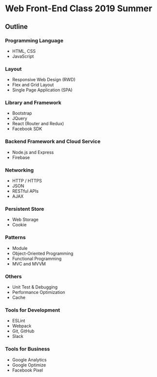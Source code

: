 # Web Front-End Class 2019 Summer

## Outline

### Programming Language
- HTML, CSS
- JavaScript

### Layout
- Responsive Web Design (RWD)
- Flex and Grid Layout
- Single Page Application (SPA)

### Library and Framework
- Bootstrap
- JQuery
- React (Router and Redux)
- Facebook SDK

### Backend Framework and Cloud Service
- Node.js and Express
- Firebase

### Networking
- HTTP / HTTPS
- JSON
- RESTful APIs
- AJAX

### Persistent Store
- Web Storage
- Cookie

### Patterns
- Module
- Object-Oriented Programming
- Functional Programming
- MVC and MVVM

### Others
- Unit Test & Debugging
- Performance Optimization
- Cache

### Tools for Development
- ESLint
- Webpack
- Git, GitHub
- Slack

### Tools for Business
- Google Analytics
- Google Optimize
- Facebook Pixel
